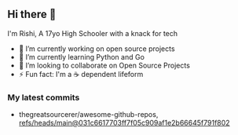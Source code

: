## Hi there 👋

I'm Rishi, A 17yo High Schooler with a knack for tech

- 🔭 I’m currently working on open source projects
- 🌱 I’m currently learning Python and Go
- 👯 I’m looking to collaborate on Open Source Projects
- ⚡ Fun fact: I'm a ☕ dependent lifeform


### My latest commits

<!-- START gadpp -->
- thegreatsourcerer/awesome-github-repos, [refs/heads/main@031c6617703ff7f05c909af1e2b66645f791f802](https://github.com/thegreatsourcerer/awesome-github-repos/commit/031c6617703ff7f05c909af1e2b66645f791f802)

